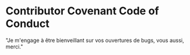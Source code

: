 # Contributor Covenant Code of Conduct


"Je m'engage à être bienveillant sur vos ouvertures de bugs, vous aussi, merci."
